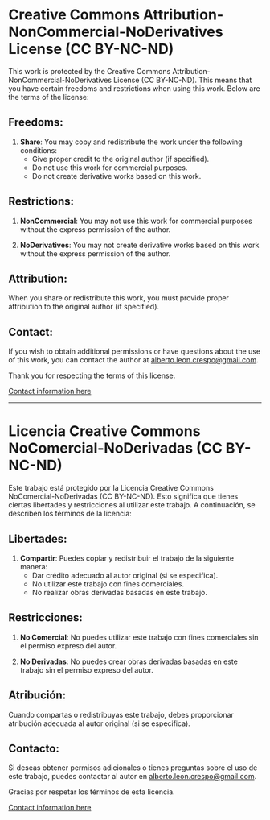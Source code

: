 # Creative Commons Attribution-NonCommercial-NoDerivatives License (CC BY-NC-ND)

This work is protected by the Creative Commons Attribution-NonCommercial-NoDerivatives License (CC BY-NC-ND). This means that you have certain freedoms and restrictions when using this work. Below are the terms of the license:

## Freedoms:

1. **Share**: You may copy and redistribute the work under the following conditions:
   - Give proper credit to the original author (if specified).
   - Do not use this work for commercial purposes.
   - Do not create derivative works based on this work.

## Restrictions:

1. **NonCommercial**: You may not use this work for commercial purposes without the express permission of the author.

2. **NoDerivatives**: You may not create derivative works based on this work without the express permission of the author.

## Attribution:

When you share or redistribute this work, you must provide proper attribution to the original author (if specified).

## Contact:

If you wish to obtain additional permissions or have questions about the use of this work, you can contact the author at [alberto.leon.crespo@gmail.com](mailto:alberto.leon.crespo@gmail.com).

Thank you for respecting the terms of this license.

[Contact information here](https://github.com/alberto-leon-crespo)

---

# Licencia Creative Commons NoComercial-NoDerivadas (CC BY-NC-ND)

Este trabajo está protegido por la Licencia Creative Commons NoComercial-NoDerivadas (CC BY-NC-ND). Esto significa que tienes ciertas libertades y restricciones al utilizar este trabajo. A continuación, se describen los términos de la licencia:

## Libertades:

1. **Compartir**: Puedes copiar y redistribuir el trabajo de la siguiente manera:
   - Dar crédito adecuado al autor original (si se especifica).
   - No utilizar este trabajo con fines comerciales.
   - No realizar obras derivadas basadas en este trabajo.

## Restricciones:

1. **No Comercial**: No puedes utilizar este trabajo con fines comerciales sin el permiso expreso del autor.

2. **No Derivadas**: No puedes crear obras derivadas basadas en este trabajo sin el permiso expreso del autor.

## Atribución:

Cuando compartas o redistribuyas este trabajo, debes proporcionar atribución adecuada al autor original (si se especifica).

## Contacto:

Si deseas obtener permisos adicionales o tienes preguntas sobre el uso de este trabajo, puedes contactar al autor en [alberto.leon.crespo@gmail.com](mailto:alberto.leon.crespo@gmail.com).

Gracias por respetar los términos de esta licencia.

[Contact information here](https://github.com/alberto-leon-crespo)

